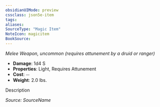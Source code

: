 ```yaml
---
obsidianUIMode: preview
cssclass: json5e-item
tags:
aliases:
SourceType: "Magic Item"
NoteIcon: magicitem
BookSource:
---
```




*Melee Weapon, uncommon (requires attunement by a druid or ranger)*  

- **Damage**: 1d4 S
- **Properties**: Light, Requires Attunement
- **Cost**: ⏤
- **Weight**: 2.0 lbs.

Description

*Source: SourceName*